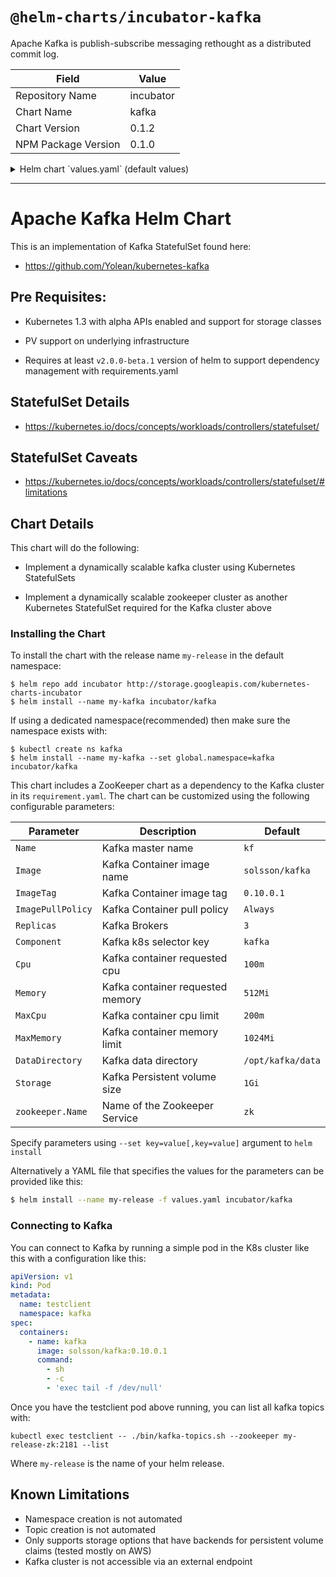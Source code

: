 # `@helm-charts/incubator-kafka`

Apache Kafka is publish-subscribe messaging rethought as a distributed commit log.

| Field               | Value     |
| ------------------- | --------- |
| Repository Name     | incubator |
| Chart Name          | kafka     |
| Chart Version       | 0.1.2     |
| NPM Package Version | 0.1.0     |

<details>

<summary>Helm chart `values.yaml` (default values)</summary>

```yaml
Name: 'kf'
Replicas: 3
Image: 'solsson/kafka'
ImageTag: '0.10.0.1'
ImagePullPolicy: 'Always'
Cpu: '100m'
Memory: '512Mi'
MaxCpu: '200m'
MaxMemory: '1024Mi'
Storage: '1Gi'
DataDirectory: '/opt/kafka/data'
Component: 'kafka'

zookeeper:
  Name: 'zk'
  Component: 'zk'
```

</details>

---

# Apache Kafka Helm Chart

This is an implementation of Kafka StatefulSet found here:

- https://github.com/Yolean/kubernetes-kafka

## Pre Requisites:

- Kubernetes 1.3 with alpha APIs enabled and support for storage classes

- PV support on underlying infrastructure

- Requires at least `v2.0.0-beta.1` version of helm to support
  dependency management with requirements.yaml

## StatefulSet Details

- https://kubernetes.io/docs/concepts/workloads/controllers/statefulset/

## StatefulSet Caveats

- https://kubernetes.io/docs/concepts/workloads/controllers/statefulset/#limitations

## Chart Details

This chart will do the following:

- Implement a dynamically scalable kafka cluster using Kubernetes StatefulSets

- Implement a dynamically scalable zookeeper cluster as another Kubernetes StatefulSet required for the Kafka cluster above

### Installing the Chart

To install the chart with the release name `my-release` in the default
namespace:

```
$ helm repo add incubator http://storage.googleapis.com/kubernetes-charts-incubator
$ helm install --name my-kafka incubator/kafka
```

If using a dedicated namespace(recommended) then make sure the namespace
exists with:

```
$ kubectl create ns kafka
$ helm install --name my-kafka --set global.namespace=kafka incubator/kafka
```

This chart includes a ZooKeeper chart as a dependency to the Kafka
cluster in its `requirement.yaml`. The chart can be customized using the
following configurable parameters:

| Parameter         | Description                      | Default           |
| ----------------- | -------------------------------- | ----------------- |
| `Name`            | Kafka master name                | `kf`              |
| `Image`           | Kafka Container image name       | `solsson/kafka`   |
| `ImageTag`        | Kafka Container image tag        | `0.10.0.1`        |
| `ImagePullPolicy` | Kafka Container pull policy      | `Always`          |
| `Replicas`        | Kafka Brokers                    | `3`               |
| `Component`       | Kafka k8s selector key           | `kafka`           |
| `Cpu`             | Kafka container requested cpu    | `100m`            |
| `Memory`          | Kafka container requested memory | `512Mi`           |
| `MaxCpu`          | Kafka container cpu limit        | `200m`            |
| `MaxMemory`       | Kafka container memory limit     | `1024Mi`          |
| `DataDirectory`   | Kafka data directory             | `/opt/kafka/data` |
| `Storage`         | Kafka Persistent volume size     | `1Gi`             |
| `zookeeper.Name`  | Name of the Zookeeper Service    | `zk`              |

Specify parameters using `--set key=value[,key=value]` argument to `helm install`

Alternatively a YAML file that specifies the values for the parameters can be provided like this:

```bash
$ helm install --name my-release -f values.yaml incubator/kafka
```

### Connecting to Kafka

You can connect to Kafka by running a simple pod in the K8s cluster like this with a configuration like this:

```yaml
apiVersion: v1
kind: Pod
metadata:
  name: testclient
  namespace: kafka
spec:
  containers:
    - name: kafka
      image: solsson/kafka:0.10.0.1
      command:
        - sh
        - -c
        - 'exec tail -f /dev/null'
```

Once you have the testclient pod above running, you can list all kafka
topics with:

`kubectl exec testclient -- ./bin/kafka-topics.sh --zookeeper my-release-zk:2181 --list`

Where `my-release` is the name of your helm release.

## Known Limitations

- Namespace creation is not automated
- Topic creation is not automated
- Only supports storage options that have backends for persistent volume claims (tested mostly on AWS)
- Kafka cluster is not accessible via an external endpoint
